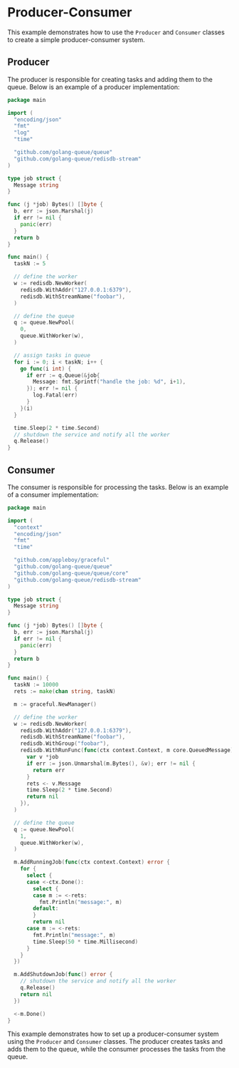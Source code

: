 # Producer-Consumer

This example demonstrates how to use the `Producer` and `Consumer` classes to create a simple producer-consumer system.

## Producer

The producer is responsible for creating tasks and adding them to the queue. Below is an example of a producer implementation:

```go
package main

import (
  "encoding/json"
  "fmt"
  "log"
  "time"

  "github.com/golang-queue/queue"
  "github.com/golang-queue/redisdb-stream"
)

type job struct {
  Message string
}

func (j *job) Bytes() []byte {
  b, err := json.Marshal(j)
  if err != nil {
    panic(err)
  }
  return b
}

func main() {
  taskN := 5

  // define the worker
  w := redisdb.NewWorker(
    redisdb.WithAddr("127.0.0.1:6379"),
    redisdb.WithStreamName("foobar"),
  )

  // define the queue
  q := queue.NewPool(
    0,
    queue.WithWorker(w),
  )

  // assign tasks in queue
  for i := 0; i < taskN; i++ {
    go func(i int) {
      if err := q.Queue(&job{
        Message: fmt.Sprintf("handle the job: %d", i+1),
      }); err != nil {
        log.Fatal(err)
      }
    }(i)
  }

  time.Sleep(2 * time.Second)
  // shutdown the service and notify all the worker
  q.Release()
}
```

## Consumer

The consumer is responsible for processing the tasks. Below is an example of a consumer implementation:

```go
package main

import (
  "context"
  "encoding/json"
  "fmt"
  "time"

  "github.com/appleboy/graceful"
  "github.com/golang-queue/queue"
  "github.com/golang-queue/queue/core"
  "github.com/golang-queue/redisdb-stream"
)

type job struct {
  Message string
}

func (j *job) Bytes() []byte {
  b, err := json.Marshal(j)
  if err != nil {
    panic(err)
  }
  return b
}

func main() {
  taskN := 10000
  rets := make(chan string, taskN)

  m := graceful.NewManager()

  // define the worker
  w := redisdb.NewWorker(
    redisdb.WithAddr("127.0.0.1:6379"),
    redisdb.WithStreamName("foobar"),
    redisdb.WithGroup("foobar"),
    redisdb.WithRunFunc(func(ctx context.Context, m core.QueuedMessage) error {
      var v *job
      if err := json.Unmarshal(m.Bytes(), &v); err != nil {
        return err
      }
      rets <- v.Message
      time.Sleep(2 * time.Second)
      return nil
    }),
  )

  // define the queue
  q := queue.NewPool(
    1,
    queue.WithWorker(w),
  )

  m.AddRunningJob(func(ctx context.Context) error {
    for {
      select {
      case <-ctx.Done():
        select {
        case m := <-rets:
          fmt.Println("message:", m)
        default:
        }
        return nil
      case m := <-rets:
        fmt.Println("message:", m)
        time.Sleep(50 * time.Millisecond)
      }
    }
  })

  m.AddShutdownJob(func() error {
    // shutdown the service and notify all the worker
    q.Release()
    return nil
  })

  <-m.Done()
}
```

This example demonstrates how to set up a producer-consumer system using the `Producer` and `Consumer` classes. The producer creates tasks and adds them to the queue, while the consumer processes the tasks from the queue.
